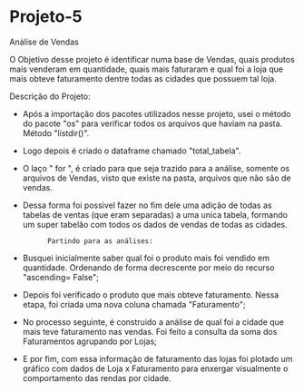 # Projeto-5
 Análise de Vendas

O Objetivo desse projeto é identificar numa base de Vendas, quais produtos mais venderam em quantidade, quais mais faturaram e qual foi a loja que mais obteve faturamento dentre todas as cidades que possuem tal loja.

Descrição do Projeto:

- Após a importação dos pacotes utilizados nesse projeto, usei o método do pacote "os" para verificar todos os arquivos que haviam na pasta. Método "listdir()".
- Logo depois é criado o dataframe chamado "total_tabela".
- O laço " for ", é criado para que seja trazido para a análise, somente os arquivos de Vendas, visto que existe na pasta, arquivos que não são de vendas.
- Dessa forma foi possivel fazer no fim dele uma adição de todas as tabelas de ventas (que eram separadas) a uma unica tabela, formando um super tabelão com todos os dados de vendas de todas as cidades.

            Partindo para as análises:
- Busquei inicialmente saber qual foi o produto mais foi vendido em quantidade. Ordenando de forma decrescente por meio do recurso "ascending= False";
- Depois foi verificado o produto que mais obteve faturamento. Nessa etapa, foi criada uma nova coluna chamada "Faturamento";
- No processo seguinte, é construido a análise de qual foi a cidade que mais teve faturamento nas vendas. Foi feito a consulta da soma dos Faturamentos  agrupando por Lojas;
- E por fim, com essa informação de faturamento das lojas foi plotado um gráfico com dados de Loja x Faturamento para enxergar visualmente o comportamento das rendas por cidade.
